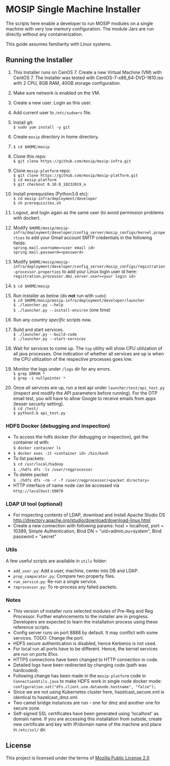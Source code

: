 # MOSIP Single Machine Installer

The scripts here enable a developer to run MOSIP modules on a single machine with very low memory configuration.  The module Jars are run directly without any containerization.  

This guide assumes familiarity with Linux systems.

## Running the Installer

1. This Installer runs on CenOS 7. Create a new Virtual Machine (VM) with CentOS 7. The installer was tested with CentOS-7-x86_64-DVD-1810.iso with 2 CPU, 8GB RAM, 40GB storage configuration.
1. Make sure network is enabled on the VM.
1. Create a new user. Login as this user.
1. Add current user to `/etc/sudoers` file.     
1. Install git:  
`$ sudo yum install -y git`
1. Create `mosip` directory in home directory.
1. `$ cd $HOME/mosip`
1. Clone this repo:    
`$ git clone https://github.com/mosip/mosip-infra.git`  
1. Clone `mosip-platform` repo:  
`$ git clone https://github.com/mosip/mosip-platform.git`    
`$ cd mosip-platform`  
`$ git checkout 0.10.0_10232019_a`  

1. Install prerequisties (Python3.6 etc):  
`$ cd mosip-infra/deployment/developer`  
`$ sh prerequisites.sh`  
1. Logout, and login again as the same user (to avoid permission problems with docker).
1. Modify `$HOME/mosip/mosip-infra/deployment/developer/config_server/mosip_configs/kernel.properties` to add your Gmail account SMTP credentials in the following fields:    
`spring.mail.username=<user email id>`   
 `spring.mail.password=<password>`
1. Modify `$HOME/mosip/mosip-infra/deployment/developer/config_server/mosip_configs/registration-processor.properties` to add your Linux login user id here:  
`registration.processor.dmz.server.user=<your login id>`
1. `$ cd $HOME/mosip` 
1. Run installer as below (do **not** run with `sudo`):  
`$ cd $HOME/mosip/mosip-infra/deployment/developer/launcher`  
`$ ./launcher.py --help`  
`$ ./launcher.py --install-environ` (one time)  
1. Run any *country specific* scripts now.
1. Build and start services.  
`$ ./launcher.py --build-code`    
`$ ./launcher.py --start-services`  
1. Wait for services to come up.  The `top` utility will show CPU utilization of all java processes.  One indication of whether all services are up is when the CPU utilization of the respective processes goes low.
1. Monitor the logs under `/logs` dir for any errors.  
`$ grep ERROR *`  
`$ grep -i nullpointer *`
1. Once all services are up, run a test api under `launcher/test/api_test.py` (inspect and modify the API parameters before running). For the OTP email test, you will have to allow Google to receive emails from apps (lesser security setting).  
`$ cd /test/`  
`$ python3.6 api_test.py`  

### HDFS Docker (debugging and inspection)
* To access the hdfs docker (for debugging or inspection), get the container id with:  
`$ docker container ls`
* `$ docker exec -it <container id> /bin/bash`
* To list packets:  
`$ cd /usr/local/hadoop`  
`$ ./hdfs dfs -ls /user/regprocessor`  
* To delete packet  
`$ ./hdfs dfs -rm -r -f /user/regprocessor/<packet directory>`
* HTTP interface of name node can be accessed via `http://localhost:50070`

### LDAP UI tool (optional)
- For inspecting contents of LDAP, download and install Apache Studio DS
http://directory.apache.org/studio/download/download-linux.html
- Create a new connection with following params: host = localhost, port = 10389, Simple Authentication, Bind DN = "uid=admin,ou=system", Bind password = "secret"

### Utils
A few useful scripts are available in `utils` folder:
* `add_user.py`:  Add a user, machine, center into DB and LDAP.
* `prop_comparator.py`:  Compare two property files.
* `run_service.py`:  Re-run a single service. 
* `reprocessor.py`:  To re-process any failed packets.

### Notes
* This version of installer runs selected modules of Pre-Reg and Reg Processor.  Further enahncements to the installer are in progress.  Developers are expected to learn the installation process using these reference scripts.
* Config server runs on port 8888 by default.  It may conflict with some services. TODO: Change the port.
* HDFS secure authentication is disabled, hence Kerberos is not used. 
* For local run all ports have to be different. Hence, the kernel services are run on ports 81xx.
* HTTPS connections have been changed to HTTP connection in code.
* Detailed logs have been redirected by changing code (path was hardcoded).
* Following change has been made in the `mosip-platform` code in `ConnectionUtils.java` to make HDFS work in single node docker mode:   
`configuration.set("dfs.client.use.datanode.hostname", "false");`
* Since we are not using Kubernetes cluster here, hazelcast_secure.xml is identical to hazelcast_dmz.xml.
* Two camel bridge instances are run - one for dmz and another one for secure zone.
* Self-signed SSL certificates have been generated using 'localhost' as domain name.  If you are accessing this installation from outside, create new certificate and key with IP/domain name of the machine and place in `/etc/ssl/` dir.

## License
This project is licensed under the terms of [Mozilla Public License 2.0](https://github.com/mosip/mosip-infra/blob/master/LICENSE)


